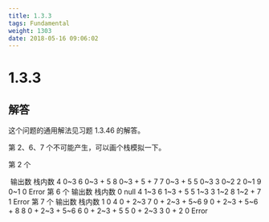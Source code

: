 ```yaml
---
title: 1.3.3
tags: Fundamental
weight: 1303
date: 2018-05-16 09:06:02
---
```


# 1.3.3


## 解答

这个问题的通用解法见习题 1.3.46 的解答。

第 2、6、7 个不可能产生，可以画个栈模拟一下。

第 2 个

​     输出数   栈内数
      4        0~3
      6        0~3 + 5
      8        0~3 + 5 + 7
      7        0~3 + 5
      5        0~3
      3        0~2
      2        0~1
      9        0~1
      0        Error
 第 6 个
     输出数   栈内数
      0        null
      4        1~3
      6        1~3 + 5
      5        1~3
      3        1~2
      8        1~2 + 7
      1        Error
 第 7 个
     输出数   栈内数
      1        0
      4        0 + 2~3
      7        0 + 2~3 + 5~6
      9        0 + 2~3 + 5~6 + 8
      8        0 + 2~3 + 5~6
      6        0 + 2~3 + 5
      5        0 + 2~3
      3        0 + 2
      0        Error

